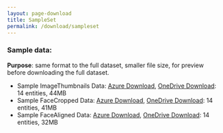 ```yaml
---
layout: page-download
title: SampleSet
permalink: /download/sampleset
---
```


### Sample data:
**Purpose**: same format to the full dataset, smaller file size, for preview before downloading the full dataset.
* Sample ImageThumbnails Data: [Azure Download](https://msceleb1mdata.blob.core.windows.net/sample/MsCelebV1-ImageThumbnails.Samples.zip), [OneDrive Download](https://1drv.ms/u/s!AsQPov4_i5H0gRvC_lxBm_jE1I1N): 14 entities, 44MB
* Sample FaceCropped Data: [Azure Download](https://msceleb1mdata.blob.core.windows.net/sample/MsCelebV1-Faces-Cropped.Samples.zip), [OneDrive Download](https://1drv.ms/u/s!AsQPov4_i5H0gRl4ZRPvlyDzgNr-): 14 entities, 41MB
* Sample FaceAligned Data: [Azure Download](https://msceleb1mdata.blob.core.windows.net/sample/MsCelebV1-Faces-Aligned.Samples.zip), [OneDrive Download](https://1drv.ms/u/s!AsQPov4_i5H0gRr4iK9RwaLHNfiw): 14 entities, 32MB